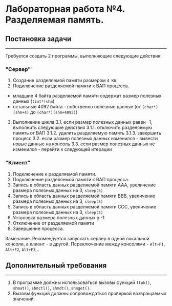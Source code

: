 # Лабораторная работа №4. Разделяемая память.

## Постановка задачи
-----------------
Требуется создать 2 программы, выполняющие следующие действия:

### "Сервер"

1. Создание разделяемой памяти размером `4 Кб`.
2. Подключение разделяемой памяти к ВАП процесса.
 - младшие 4 байта разделяемой памяти содержат размер полезных данных (`(int*)shm`)
 - остальные 4092 байта - собственно полезные данные (от `(char*)(shm+4)` до `(char*)(shm+4095)`)
3. Выполнение цикла
   3.1. если размер полезных данных равен -1, выполнить следующие действия
        3.1.1. отключить разделяемую память от ВАП
        3.1.2. удалить разделяемую память
        3.1.3. завершить процесс
   3.2. если размер полезных данных изменился - вывести новые данные на консоль
   3.3. если размер полезных данных не изменился - перейти к следующей итерации

### "Клиент"

1. Подключение к разделяемой памяти.
2. Подключение разделяемой памяти к ВАП процесса.
3. Запись в область данных разделяемой памяти AAA, увеличение размера полезных данных на 3, `sleep(5)`
4. Запись в область данных разделяемой памяти BBB, увеличение размера полезных данных на 3, `sleep(5)`
5. Запись в область данных разделяемой памяти CCC, увеличение размера полезных данных на 3, `sleep(5)`
6. Установка размера полезных данных в -1
7. Отключение от разделяемой памяти
8. Завершение процесса.

Замечание. Рекомендуется запускать сервер в одной локальной консоли, а клиент - в другой.
Переключение между консолями - `Alt+F1`, `Alt+F2`, `Alt+F3`,..

## Дополнительный требования
-------------------------
1. В программе должны использоваться вызовы функций `ftok()`, `shmat()`, `shmctl()`, `shmdt()`, `shmget()`.
2. Вызовы функций должны сопровождаться проверкой возвращаемых значений.
